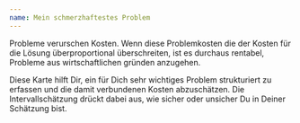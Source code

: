 ```yaml
---
name: Mein schmerzhaftestes Problem
---
```

Probleme verurschen Kosten. Wenn diese Problemkosten die der Kosten für die Lösung überproportional überschreiten, ist es durchaus rentabel, Probleme aus wirtschaftlichen gründen anzugehen.

Diese Karte hilft Dir, ein für Dich sehr wichtiges Problem strukturiert zu erfassen und die damit verbundenen Kosten abzuschätzen. Die Intervallschätzung drückt dabei aus, wie sicher oder unsicher Du in Deiner Schätzung bist.